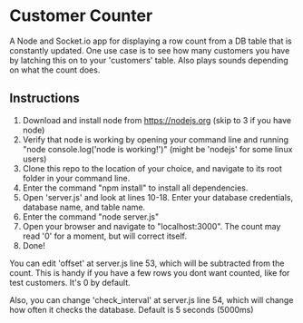 # Customer Counter #

A Node and Socket.io app for displaying a row count from a DB table that is constantly updated.
One use case is to see how many customers you have by latching this on to your 'customers' table.
Also plays sounds depending on what the count does.

## Instructions ##

1) Download and install node from https://nodejs.org (skip to 3 if you have node)
2) Verify that node is working by opening your command line and running "node console.log('node is working!')"
	(might be 'nodejs' for some linux users) 
3) Clone this repo to the location of your choice, and navigate to its root folder in your command line.
4) Enter the command "npm install" to install all dependencies.
5) Open 'server.js' and look at lines 10-18. Enter your database credentials, database name, and table name.
6) Enter the command "node server.js"
7) Open your browser and navigate to "localhost:3000". The count may read '0' for a moment, but will correct itself.
8) Done!

You can edit 'offset' at server.js line 53, which will be subtracted from the count. This is handy if you have a few rows you dont want counted, like for test customers. It's 0 by default.

Also, you can change 'check_interval' at server.js line 54, which will change how often it checks the database. Default is 5 seconds (5000ms)